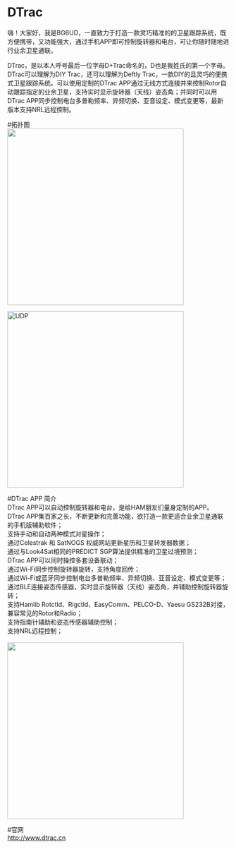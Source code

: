 # DTrac
嗨！大家好，我是BG6UD，一直致力于打造一款灵巧精准的的卫星跟踪系统，既方便携带，又功能强大，通过手机APP即可控制旋转器和电台，可让你随时随地进行业余卫星通联。

DTrac，是以本人呼号最后一位字母D+Trac命名的，D也是我姓氏的第一个字母。DTrac可以理解为DIY Trac，还可以理解为Deftly Trac，一款DIY的且灵巧的便携式卫星跟踪系统。可以使用定制的DTrac APP通过无线方式连接并来控制Rotor自动跟踪指定的业余卫星，支持实时显示旋转器（天线）姿态角；并同时可以用DTrac APP同步控制电台多普勒频率、异频切换、亚音设定、模式变更等，最新版本支持NRL远程控制。

#拓扑图<br>
<img src="http://www.dtrac.cn/lib/exe/fetch.php?w=400&amp;tok=2f556b&amp;media=topologymap.png" class="media" loading="lazy" alt="" width="400"><br>

<img src="http://www.dtrac.cn/lib/exe/fetch.php?w=400&amp;tok=a7fad9&amp;media=rc3040ssetup.png" class="media" loading="lazy" title="UDP" alt="UDP" width="400">

#DTrac APP 简介<br>
DTrac APP可以自动控制旋转器和电台，是给HAM朋友们量身定制的APP。<br>
DTrac APP集百家之长，不断更新和完善功能，欲打造一款更适合业余卫星通联的手机版辅助软件；<br>
支持手动和自动两种模式对星操作；<br>
通过Celestrak 和 SatNOGS 权威网站更新星历和卫星转发器数据；<br>
通过与Look4Sat相同的PREDICT SGP算法提供精准的卫星过境预测；<br>
DTrac APP可以同时操控多套设备联动；<br>
通过Wi-Fi同步控制旋转器旋转，支持角度回传；<br>
通过Wi-Fi或蓝牙同步控制电台多普勒频率、异频切换、亚音设定、模式变更等；<br>
通过BLE连接姿态传感器，实时显示旋转器（天线）姿态角，并辅助控制旋转器旋转；<br>
支持Hamlib Rotctld、Rigctld、EasyComm、PELCO-D、Yaesu GS232B对接，兼容常见的Rotor和Radio；<br>
支持指南针辅助和姿态传感器辅助控制；<br>
支持NRL远程控制；<br>
<br>
<img src="http://www.dtrac.cn/lib/exe/fetch.php?w=400&amp;tok=2b0b81&amp;media=ylqf666.jpg" class="media" loading="lazy" alt="" width="400">

#官网<br>
http://www.dtrac.cn

